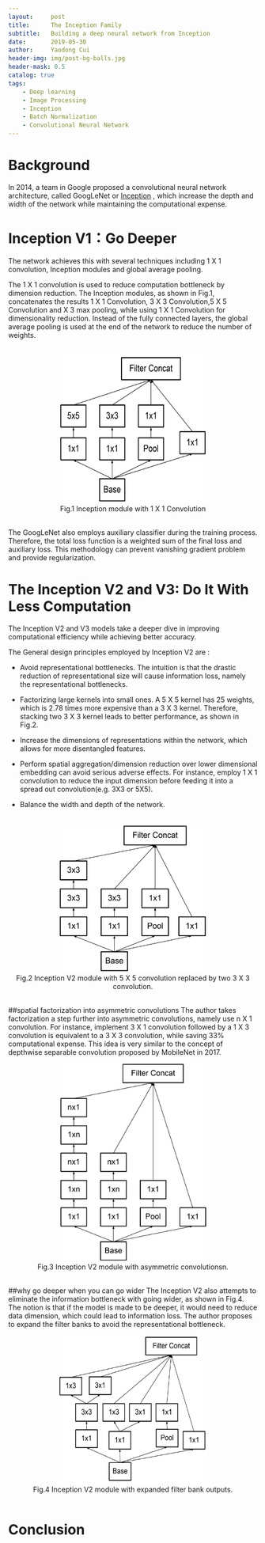 ```yaml
---
layout:     post
title:      The Inception Family
subtitle:   Building a deep neural network from Inception
date:       2019-05-30
author:     Yaodong Cui
header-img: img/post-bg-balls.jpg
header-mask: 0.5
catalog: true
tags:
    - Deep learning
    - Image Processing
    - Inception
    - Batch Normalization
    - Convolutional Neural Network
---
```



# Background

In 2014, a team in Google proposed a convolutional neural network architecture, called GoogLeNet or  [Inception](https://arxiv.org/abs/1409.4842) , which increase the depth and width of the network while maintaining the computational expense. 


# Inception V1：Go Deeper

The network achieves this with several techniques including 1 X  1 convolution, Inception modules and global average pooling. 

The 1 X 1 convolution is used to reduce computation bottleneck by dimension reduction. The Inception modules, as shown in Fig.1, concatenates the results 1 X 1 Convolution, 3 X 3 Convolution,5 X 5 Convolution and X 3 max pooling, while using 1 X 1 Convolution for dimensionality reduction.
Instead of the fully connected layers, the global average pooling is used at the end of the network to reduce the number of weights.

<br>
<div  align="center"> 
<img src="https://raw.githubusercontent.com/yaodongC/yaodongC.github.io/master/post_img/190530/InceptionV101.png"
   width = "300" height = "300"> </div>
 <div align="center">Fig.1  Inception module with 1 X 1 Convolution</div>
<br>


The GoogLeNet also employs auxiliary classifier during the training process. Therefore, the total loss function is a weighted sum of the final loss and auxiliary loss. This methodology can prevent vanishing gradient problem and provide regularization. 



# The Inception V2 and V3: Do It With Less Computation

The Inception V2 and V3 models take a deeper dive in improving computational efficiency while achieving better accuracy.


The General design principles employed by Inception V2 are :

 - Avoid representational bottlenecks. The intuition is that the drastic reduction of representational size will cause information loss, namely the representational bottlenecks. 
 
- Factorizing large kernels into small ones. A 5 X 5 kernel has 25 weights, which is 2.78 times more expensive than a 3 X 3 kernel. Therefore, stacking two 3 X 3 kernel leads to better performance, as shown in Fig.2.

- Increase the dimensions of representations within the network, which allows for more disentangled features.

- Perform spatial aggregation/dimension reduction over lower dimensional embedding can avoid serious adverse effects. For instance, employ 1 X 1 convolution to reduce the input dimension before feeding it into a spread out convolution(e.g. 3X3 or 5X5).

- Balance the width and depth of the network.
 <br>
<div  align="center"> 
    <img 
    src="https://raw.githubusercontent.com/yaodongC/yaodongC.github.io/master/post_img/190530/InceptionV2.png"
    width = "300" height = "300"> </div>
 <div align="center">Fig.2   Inception V2 module with 5 X 5 convolution replaced by two 3 X 3 convolution.</div>
 <br>

##spatial factorization into asymmetric convolutions
The author takes factorization a step further into asymmetric convolutions, namely use n X 1 convolution. For instance, implement 3 X 1 convolution followed by a 1 X 3 convolution is equivalent to a 3 X 3 convolution, while saving 33% computational expense. This idea is very similar to the concept of depthwise separable convolution proposed by MobileNet in 2017.
<br>
<div  align="center"> 
    <img 
    src="https://raw.githubusercontent.com/yaodongC/yaodongC.github.io/master/post_img/190530/InceptionV2factorization.png"
    width = "300" height = "400"></div>
 <div align="center">Fig.3  Inception V2 module with asymmetric convolutionsn.</div>
<br>

##why go deeper when you can go wider
The Inception V2 also attempts to eliminate the information bottleneck with going wider, as shown in Fig.4. The notion is that if the model is made to be deeper, it would need to reduce data dimension, which could lead to information loss. The author proposes to expand the filter banks to avoid the representational bottleneck.
<br>
<div  align="center"> 
    <img 
    src="https://raw.githubusercontent.com/yaodongC/yaodongC.github.io/master/post_img/190530/InceptionV2highrepresentation.png"
    width = "300" height = "300"></div>
 <div align="center">Fig.4   Inception V2 module with expanded filter bank outputs.</div>
<br>  

# Conclusion


